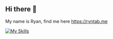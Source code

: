 ## Hi there 👋

My name is Ryan, find me here https://ryntab.me 

[![My Skills](https://skillicons.dev/icons?i=nuxtjs,nextjs,vue,nodejs,supabase,express,php,rails,ember)](https://skillicons.dev)

